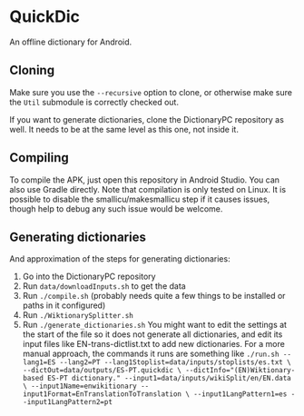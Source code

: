 # QuickDic
An offline dictionary for Android.

## Cloning
Make sure you use the `--recursive` option to clone, or otherwise
make sure the `Util` submodule is correctly checked out.

If you want to generate dictionaries, clone the DictionaryPC
repository as well. It needs to be at the same level as this one, not
inside it.

## Compiling
To compile the APK, just open this repository in Android Studio.
You can also use Gradle directly.
Note that compilation is only tested on Linux.
It is possible to disable the smallicu/makesmallicu step if it causes
issues, though help to debug any such issue would be welcome.

## Generating dictionaries
And approximation of the steps for generating dictionaries:
1. Go into the DictionaryPC repository
2. Run `data/downloadInputs.sh` to get the data
3. Run `./compile.sh` (probably needs quite a few things to be installed or paths in it configured)
4. Run `./WiktionarySplitter.sh`
5. Run `./generate_dictionaries.sh`
   You might want to edit the settings at the start of the file
   so it does not generate all dictionaries, and edit its input files
   like EN-trans-dictlist.txt to add new dictionaries.
   For a more manual approach, the commands it runs are something like
  `./run.sh --lang1=ES --lang2=PT --lang1Stoplist=data/inputs/stoplists/es.txt \
  --dictOut=data/outputs/ES-PT.quickdic \
  --dictInfo="(EN)Wiktionary-based ES-PT dictionary." --input1=data/inputs/wikiSplit/en/EN.data \
  --input1Name=enwikitionary --input1Format=EnTranslationToTranslation \
  --input1LangPattern1=es --input1LangPattern2=pt`
